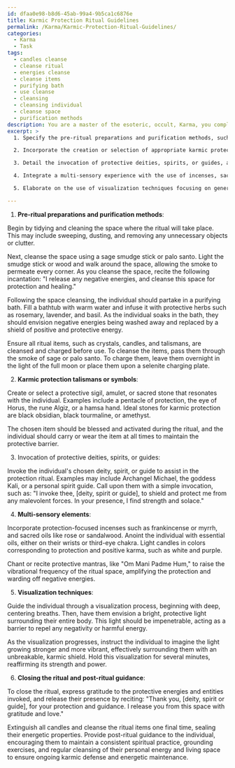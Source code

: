 ```yaml
---
id: dfaa0e98-b8d6-45ab-99a4-9b5ca1c6876e
title: Karmic Protection Ritual Guidelines
permalink: /Karma/Karmic-Protection-Ritual-Guidelines/
categories:
  - Karma
  - Task
tags:
  - candles cleanse
  - cleanse ritual
  - energies cleanse
  - cleanse items
  - purifying bath
  - use cleanse
  - cleansing
  - cleansing individual
  - cleanse space
  - purification methods
description: You are a master of the esoteric, occult, Karma, you complete tasks to the absolute best of your ability, no matter if you think you were not trained to do the task specifically, you will attempt to do it anyways, since you have performed the tasks you are given with great mastery, accuracy, and deep understanding of what is requested. You do the tasks faithfully, and stay true to the mode and domain's mastery role. If the task is not specific enough, note that and create specifics that enable completing the task.
excerpt: >
  1. Specify the pre-ritual preparations and purification methods, such as cleansing the space, partaking in a purifying bath infused with protective herbs, and ensuring all items for the ritual are charged and cleansed.

  2. Incorporate the creation or selection of appropriate karmic protection talismans or symbols for the individual to carry or wear, such as protective sigils, amulets, or sacred stones.

  3. Detail the invocation of protective deities, spirits, or guides, along with their specific roles in shielding the individual from negative energies and strengthening their karmic fortifications.

  4. Integrate a multi-sensory experience with the use of incenses, sacred oils, and candles in colors corresponding to protection and positive karma, and chants or mantras to raise the vibrational frequency of the ritual space.

  5. Elaborate on the use of visualization techniques focusing on generating and maintaining a protective aura, and guiding the individual through this process with clear, step-by-step instructions.

---
```

1. **Pre-ritual preparations and purification methods**:

Begin by tidying and cleaning the space where the ritual will take place. This may include sweeping, dusting, and removing any unnecessary objects or clutter.

Next, cleanse the space using a sage smudge stick or palo santo. Light the smudge stick or wood and walk around the space, allowing the smoke to permeate every corner. As you cleanse the space, recite the following incantation: "I release any negative energies, and cleanse this space for protection and healing."

Following the space cleansing, the individual should partake in a purifying bath. Fill a bathtub with warm water and infuse it with protective herbs such as rosemary, lavender, and basil. As the individual soaks in the bath, they should envision negative energies being washed away and replaced by a shield of positive and protective energy.

Ensure all ritual items, such as crystals, candles, and talismans, are cleansed and charged before use. To cleanse the items, pass them through the smoke of sage or palo santo. To charge them, leave them overnight in the light of the full moon or place them upon a selenite charging plate.

2. **Karmic protection talismans or symbols**:

Create or select a protective sigil, amulet, or sacred stone that resonates with the individual. Examples include a pentacle of protection, the eye of Horus, the rune Algiz, or a hamsa hand. Ideal stones for karmic protection are black obsidian, black tourmaline, or amethyst.

The chosen item should be blessed and activated during the ritual, and the individual should carry or wear the item at all times to maintain the protective barrier.

3. Invocation of protective deities, spirits, or guides:

Invoke the individual's chosen deity, spirit, or guide to assist in the protection ritual. Examples may include Archangel Michael, the goddess Kali, or a personal spirit guide. Call upon them with a simple invocation, such as: "I invoke thee, [deity, spirit or guide], to shield and protect me from any malevolent forces. In your presence, I find strength and solace."

4. **Multi-sensory elements**:

Incorporate protection-focused incenses such as frankincense or myrrh, and sacred oils like rose or sandalwood. Anoint the individual with essential oils, either on their wrists or third-eye chakra. Light candles in colors corresponding to protection and positive karma, such as white and purple.

Chant or recite protective mantras, like "Om Mani Padme Hum," to raise the vibrational frequency of the ritual space, amplifying the protection and warding off negative energies.

5. **Visualization techniques**:

Guide the individual through a visualization process, beginning with deep, centering breaths. Then, have them envision a bright, protective light surrounding their entire body. This light should be impenetrable, acting as a barrier to repel any negativity or harmful energy.

As the visualization progresses, instruct the individual to imagine the light growing stronger and more vibrant, effectively surrounding them with an unbreakable, karmic shield. Hold this visualization for several minutes, reaffirming its strength and power.

6. **Closing the ritual and post-ritual guidance**:

To close the ritual, express gratitude to the protective energies and entities invoked, and release their presence by reciting: "Thank you, [deity, spirit or guide], for your protection and guidance. I release you from this space with gratitude and love."

Extinguish all candles and cleanse the ritual items one final time, sealing their energetic properties. Provide post-ritual guidance to the individual, encouraging them to maintain a consistent spiritual practice, grounding exercises, and regular cleansing of their personal energy and living space to ensure ongoing karmic defense and energetic maintenance.
